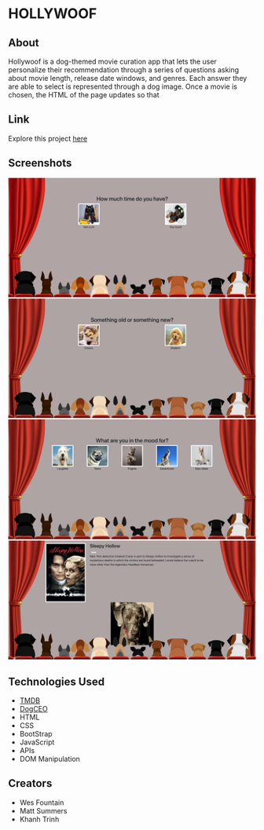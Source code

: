 # HOLLYWOOF

## About

Hollywoof is a dog-themed movie curation app that lets the user personalize their recommendation through a series of questions asking about movie length, release date windows, and genres. Each answer they are able to select is represented through a dog image. Once a movie is chosen, the HTML of the page updates so that 

## Link

Explore this project [here](https://hollywoof.netlify.app/ "here")

## Screenshots

![first question screen](assets/rmss1.png)
![second question screen](assets/rmss2.png)
![third question screen](assets/rmss3.png)
![first question screen](assets/rmss4.png)

## Technologies Used
- [TMDB](https://developers.themoviedb.org/3/getting-started/introduction "TMDB")
- [DogCEO](https://dog.ceo/dog-api/ "DogCEO")
- HTML
- CSS
- BootStrap
- JavaScript
- APIs
- DOM Manipulation

## Creators
- Wes Fountain
- Matt Summers
- Khanh Trinh
